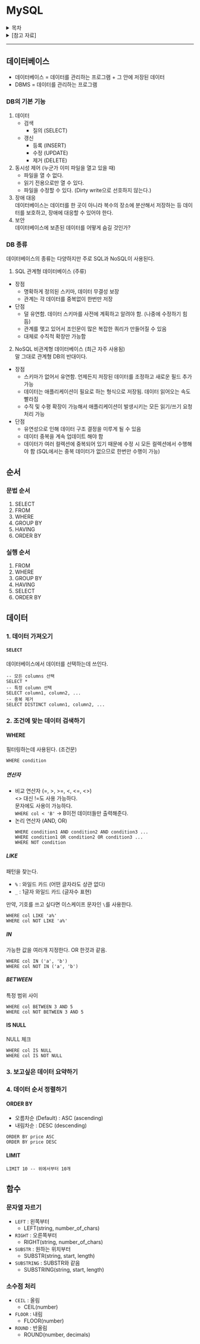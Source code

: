 # MySQL

<details>
<summary>목차</summary>

- [데이터베이스](#데이터베이스)
  - [DB의 기본 기능](#db의-기본-기능)
  - [DB 종류](#db-종류종류)
- [순서](#순서)
  - [문법 순서](#문법-순서)
  - [실행 순서](#실행-순서)
- [데이터](#데이터)
  - [1. 데이터 가져오기](#1-데이터-가져오기)
  - [2. 조건에 맞는 데이터 검색하기](#2-조건에-맞는-데이터-검색하기)
  - [3. 보고싶은 데이터 요약하기](#3-보고싶은-데이터-요약하기)
  - [4. 데이터 순서 정렬하기](#4-데이터-순서-정렬하기)
- [함수](#함수)
  - [문자열 자르기](#문자열-자르기)
  - [소수점 처리](#소수점-처리)

</details>

<details>
<summary><bold>[참고 자료]</bold></summary>

블로그 : [SELECT 쿼리 문법 순서 및 실행 순서](https://nohriter.tistory.com/129), [Tech Interview](https://gyoogle.dev/blog/computer-science/data-base/SQL%20&%20NOSQL.html)  
W3SCHOOLS : [MySQL](https://www.w3schools.com/mysql/default.asp)  
인프런 강의 : [[백문이불여일타] 데이터 분석을 위한 기초 SQL](https://inf.run/HxLC)

</details>

---

## 데이터베이스

- 데이터베이스 = 데이터를 관리하는 프로그램 + 그 안에 저장된 데이터
- DBMS = 데이터를 관리하는 프로그램

### DB의 기본 기능

1. 데이터
   - 검색
     - 질의 (SELECT)
   - 갱신
     - 등록 (INSERT)
     - 수정 (UPDATE)
     - 제거 (DELETE)
2. 동시성 제어 (누군가 이미 파일을 열고 있을 때)
   - 파일을 열 수 없다.
   - 읽기 전용으로만 열 수 있다.
   - 파일을 수정할 수 있다. (Dirty write으로 선호하지 않는다.)
3. 장애 대응  
   데이터베이스는 데이터를 한 곳이 아니라 복수의 장소에 분산해서 저장하는 등 데이터를 보호하고, 장애에 대응할 수 있어야 한다.
4. 보안  
   데이터베이스에 보존된 데이터를 어떻게 숨길 것인가?

### DB 종류

데이터베이스의 종류는 다양하지만 주로 SQL과 NoSQL이 사용된다.

1. SQL 관계형 데이터베이스 (주류)

- 장점
  - 명확하게 정의된 스키마, 데이터 무결성 보장
  - 관계는 각 데이터를 중복없이 한번만 저장
- 단점
  - 덜 유연함. 데이터 스키마를 사전에 계획하고 알려야 함. (나중에 수정하기 힘듬)
  - 관계를 맺고 있어서 조인문이 많은 복잡한 쿼리가 만들어질 수 있음
  - 대체로 수직적 확장만 가능함

2. NoSQL 비관계형 데이터베이스 (최근 자주 사용됨)  
   말 그대로 관계형 DB의 반대이다.

- 장점
  - 스키마가 없어서 유연함. 언제든지 저장된 데이터를 조정하고 새로운 필드 추가 가능
  - 데이터는 애플리케이션이 필요로 하는 형식으로 저장됨. 데이터 읽어오는 속도 빨라짐
  - 수직 및 수평 확장이 가능해서 애플리케이션이 발생시키는 모든 읽기/쓰기 요청 처리 가능
- 단점
  - 유연성으로 인해 데이터 구조 결정을 미루게 될 수 있음
  - 데이터 중복을 계속 업데이트 해야 함
  - 데이터가 여러 컬렉션에 중복되어 있기 때문에 수정 시 모든 컬렉션에서 수행해야 함 (SQL에서는 중복 데이터가 없으므로 한번만 수행이 가능)

## 순서

### 문법 순서

1. SELECT
2. FROM
3. WHERE
4. GROUP BY
5. HAVING
6. ORDER BY

### 실행 순서

1. FROM
2. WHERE
3. GROUP BY
4. HAVING
5. SELECT
6. ORDER BY

## 데이터

### 1. 데이터 가져오기

#### `SELECT`

데이터베이스에서 데이터를 선택하는데 쓰인다.

```MySQL
-- 모든 columns 선택
SELECT *
-- 특정 column 선택
SELECT column1, column2, ...
-- 중복 제거
SELECT DISTINCT column1, column2, ...
```

### 2. 조건에 맞는 데이터 검색하기

#### WHERE

필터링하는데 사용된다. (조건문)

```MySQL
WHERE condition
```

##### 연산자

- 비교 연산자 (=, >, >=, <, <=, <>)  
  <> 대신 !=도 사용 가능하다.  
  문자에도 사용이 가능하다.  
  `WHERE col < 'B'` -> B이전 데이터들만 출력해준다.
- 논리 연산자 (AND, OR)
  ```MySQL
  WHERE condition1 AND condition2 AND condition3 ...
  WHERE condition1 OR condition2 OR condition3 ...
  WHERE NOT condition
  ```

##### LIKE

패턴을 찾는다.

- `%` : 와일드 카드 (어떤 글자라도 상관 없다)
- `_` : 1글자 와일드 카드 (글자수 표현)

만약, 기호를 쓰고 싶다면 이스케이프 문자인 `\`를 사용한다.

```MySQL
WHERE col LIKE 'a%'
WHERE col NOT LIKE 'a%'
```

##### IN

가능한 값을 여러개 지정한다. OR 한것과 같음.

```MySQL
WHERE col IN ('a', 'b')
WHERE col NOT IN ('a', 'b')
```

##### BETWEEN

특정 범위 사이

```MySQL
WHERE col BETWEEN 3 AND 5
WHERE col NOT BETWEEN 3 AND 5
```

#### IS NULL

NULL 체크

```MySQL
WHERE col IS NULL
WHERE col IS NOT NULL
```

### 3. 보고싶은 데이터 요약하기

### 4. 데이터 순서 정렬하기

#### ORDER BY

- 오름차순 (Default) : ASC (ascending)
- 내림차순 : DESC (descending)

```MySQL
ORDER BY price ASC
ORDER BY price DESC
```

#### LIMIT

```MySQL
LIMIT 10 -- 위에서부터 10개
```

## 함수

### 문자열 자르기

- `LEFT` : 왼쪽부터
  - LEFT(string, number_of_chars)
- `RIGHT` : 오른쪽부터
  - RIGHT(string, number_of_chars)
- `SUBSTR` : 원하는 위치부터
  - SUBSTR(string, start, length)
- `SUBSTRING` : SUBSTR와 같음
  - SUBSTRING(string, start, length)

### 소수점 처리

- `CEIL` : 올림
  - CEIL(number)
- `FLOOR` : 내림
  - FLOOR(number)
- `ROUND` : 반올림
  - ROUND(number, decimals)
